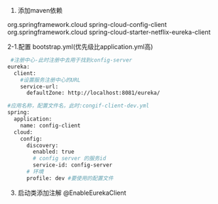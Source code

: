 1. 添加maven依赖
 <!-- 配置中心客户端：config-client -->
<dependency>
    <groupId>org.springframework.cloud</groupId>
    <artifactId>spring-cloud-config-client</artifactId>
</dependency>
<dependency>
	<groupId>org.springframework.cloud</groupId>
	<artifactId>spring-cloud-starter-netflix-eureka-client</artifactId>
</dependency>

2-1.配置 bootstrap.yml(优先级比application.yml高)
```sh
 #注册中心-此时注册中去用于找到config-server
eureka:
  client:
    #设置服务注册中心的URL
    service-url:
      defaultZone: http://localhost:8081/eureka/

#应用名称，配置文件名，此时:congif-client-dev.yml
spring:
  application:
    name: config-client
  cloud:
    config:
      discovery:
        enabled: true
        # config server 的服务id
        service-id: config-server
      # 环境
      profile: dev #要使用的配置文件

```

3. 启动类添加注解
@EnableEurekaClient
